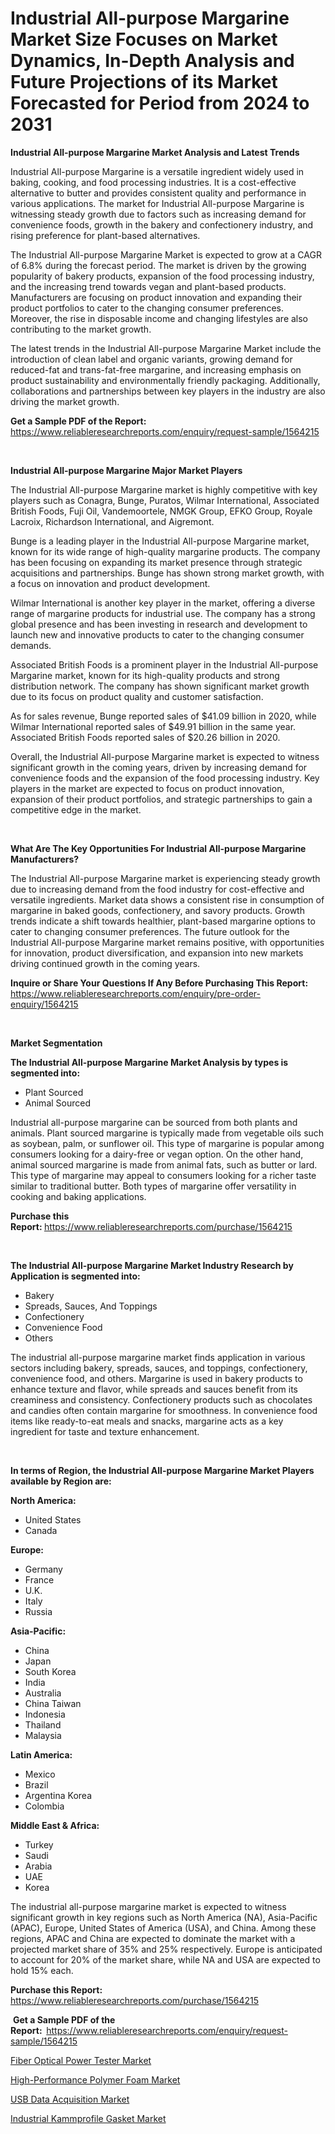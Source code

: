 <p><h1>Industrial All-purpose Margarine Market Size Focuses on Market Dynamics, In-Depth Analysis and Future Projections of its Market Forecasted for Period from 2024 to 2031</h1></p><p><strong>Industrial All-purpose Margarine Market Analysis and Latest Trends</strong></p>
<p><p>Industrial All-purpose Margarine is a versatile ingredient widely used in baking, cooking, and food processing industries. It is a cost-effective alternative to butter and provides consistent quality and performance in various applications. The market for Industrial All-purpose Margarine is witnessing steady growth due to factors such as increasing demand for convenience foods, growth in the bakery and confectionery industry, and rising preference for plant-based alternatives.</p><p>The Industrial All-purpose Margarine Market is expected to grow at a CAGR of 6.8% during the forecast period. The market is driven by the growing popularity of bakery products, expansion of the food processing industry, and the increasing trend towards vegan and plant-based products. Manufacturers are focusing on product innovation and expanding their product portfolios to cater to the changing consumer preferences. Moreover, the rise in disposable income and changing lifestyles are also contributing to the market growth.</p><p>The latest trends in the Industrial All-purpose Margarine Market include the introduction of clean label and organic variants, growing demand for reduced-fat and trans-fat-free margarine, and increasing emphasis on product sustainability and environmentally friendly packaging. Additionally, collaborations and partnerships between key players in the industry are also driving the market growth.</p></p>
<p><strong>Get a Sample PDF of the Report:&nbsp;</strong> <a href="https://www.reliableresearchreports.com/enquiry/request-sample/1564215">https://www.reliableresearchreports.com/enquiry/request-sample/1564215</a></p>
<p>&nbsp;</p>
<p><strong>Industrial All-purpose Margarine Major Market Players</strong></p>
<p><p>The Industrial All-purpose Margarine market is highly competitive with key players such as Conagra, Bunge, Puratos, Wilmar International, Associated British Foods, Fuji Oil, Vandemoortele, NMGK Group, EFKO Group, Royale Lacroix, Richardson International, and Aigremont. </p><p>Bunge is a leading player in the Industrial All-purpose Margarine market, known for its wide range of high-quality margarine products. The company has been focusing on expanding its market presence through strategic acquisitions and partnerships. Bunge has shown strong market growth, with a focus on innovation and product development.</p><p>Wilmar International is another key player in the market, offering a diverse range of margarine products for industrial use. The company has a strong global presence and has been investing in research and development to launch new and innovative products to cater to the changing consumer demands.</p><p>Associated British Foods is a prominent player in the Industrial All-purpose Margarine market, known for its high-quality products and strong distribution network. The company has shown significant market growth due to its focus on product quality and customer satisfaction.</p><p>As for sales revenue, Bunge reported sales of $41.09 billion in 2020, while Wilmar International reported sales of $49.91 billion in the same year. Associated British Foods reported sales of $20.26 billion in 2020.</p><p>Overall, the Industrial All-purpose Margarine market is expected to witness significant growth in the coming years, driven by increasing demand for convenience foods and the expansion of the food processing industry. Key players in the market are expected to focus on product innovation, expansion of their product portfolios, and strategic partnerships to gain a competitive edge in the market.</p></p>
<p>&nbsp;</p>
<p><strong>What Are The Key Opportunities For Industrial All-purpose Margarine Manufacturers?</strong></p>
<p><p>The Industrial All-purpose Margarine market is experiencing steady growth due to increasing demand from the food industry for cost-effective and versatile ingredients. Market data shows a consistent rise in consumption of margarine in baked goods, confectionery, and savory products. Growth trends indicate a shift towards healthier, plant-based margarine options to cater to changing consumer preferences. The future outlook for the Industrial All-purpose Margarine market remains positive, with opportunities for innovation, product diversification, and expansion into new markets driving continued growth in the coming years.</p></p>
<p><strong>Inquire or Share Your Questions If Any Before Purchasing This Report:</strong> <a href="https://www.reliableresearchreports.com/enquiry/pre-order-enquiry/1564215">https://www.reliableresearchreports.com/enquiry/pre-order-enquiry/1564215</a></p>
<p>&nbsp;</p>
<p><strong>Market Segmentation</strong></p>
<p><strong>The Industrial All-purpose Margarine Market Analysis by types is segmented into:</strong></p>
<p><ul><li>Plant Sourced</li><li>Animal Sourced</li></ul></p>
<p><p>Industrial all-purpose margarine can be sourced from both plants and animals. Plant sourced margarine is typically made from vegetable oils such as soybean, palm, or sunflower oil. This type of margarine is popular among consumers looking for a dairy-free or vegan option. On the other hand, animal sourced margarine is made from animal fats, such as butter or lard. This type of margarine may appeal to consumers looking for a richer taste similar to traditional butter. Both types of margarine offer versatility in cooking and baking applications.</p></p>
<p><strong>Purchase this Report:&nbsp;</strong><a href="https://www.reliableresearchreports.com/purchase/1564215">https://www.reliableresearchreports.com/purchase/1564215</a></p>
<p>&nbsp;</p>
<p><strong>The Industrial All-purpose Margarine Market Industry Research by Application is segmented into:</strong></p>
<p><ul><li>Bakery</li><li>Spreads, Sauces, And Toppings</li><li>Confectionery</li><li>Convenience Food</li><li>Others</li></ul></p>
<p><p>The industrial all-purpose margarine market finds application in various sectors including bakery, spreads, sauces, and toppings, confectionery, convenience food, and others. Margarine is used in bakery products to enhance texture and flavor, while spreads and sauces benefit from its creaminess and consistency. Confectionery products such as chocolates and candies often contain margarine for smoothness. In convenience food items like ready-to-eat meals and snacks, margarine acts as a key ingredient for taste and texture enhancement.</p></p>
<p>&nbsp;</p>
<p><strong>In terms of Region, the Industrial All-purpose Margarine Market Players available by Region are:</strong></p>
<p>
    <p> <strong> North America: </strong>
        <ul>
            <li>United States</li>
            <li>Canada</li>
        </ul>
        </p> 
    <p> <strong> Europe: </strong>
        <ul>
            <li>Germany</li>
            <li>France</li>
            <li>U.K.</li>
            <li>Italy</li>
            <li>Russia</li>
        </ul>
        </p> 
    <p> <strong> Asia-Pacific: </strong>
        <ul>
            <li>China</li>
            <li>Japan</li>
            <li>South Korea</li>
            <li>India</li>
            <li>Australia</li>
            <li>China Taiwan</li>
            <li>Indonesia</li>
            <li>Thailand</li>
            <li>Malaysia</li>
        </ul>
        </p> 
    <p> <strong> Latin America: </strong>
        <ul>
            <li>Mexico</li>
            <li>Brazil</li>
            <li>Argentina Korea</li>
            <li>Colombia</li>
        </ul>
        </p> 
    <p> <strong> Middle East & Africa: </strong>
        <ul>
            <li>Turkey</li>
            <li>Saudi</li>
            <li>Arabia</li>
            <li>UAE</li>
            <li>Korea</li>
        </ul>
    </p>
    </p>
<p><p>The industrial all-purpose margarine market is expected to witness significant growth in key regions such as North America (NA), Asia-Pacific (APAC), Europe, United States of America (USA), and China. Among these regions, APAC and China are expected to dominate the market with a projected market share of 35% and 25% respectively. Europe is anticipated to account for 20% of the market share, while NA and USA are expected to hold 15% each.</p></p>
<p><strong>Purchase this Report: </strong><a href="https://www.reliableresearchreports.com/purchase/1564215">https://www.reliableresearchreports.com/purchase/1564215</a></p>
<p>&nbsp;<strong>Get a Sample PDF of the Report:&nbsp;&nbsp;</strong><a href="https://www.reliableresearchreports.com/enquiry/request-sample/1564215">https://www.reliableresearchreports.com/enquiry/request-sample/1564215</a></p>
<p><strong></strong></p>
<p><p><a href="https://issuu.com/reportprime-2/docs/fiber-optical-power-tester-market-size-2030.pptx">Fiber Optical Power Tester Market</a></p><p><a href="https://github.com/jaidynmorantestelletmjzya/Market-Research-Report-List-1/blob/main/high-performance-polymer-foam-market.md">High-Performance Polymer Foam Market</a></p><p><a href="https://issuu.com/reportprime-2/docs/usb-data-acquisition-market-size-2030.pptx">USB Data Acquisition Market</a></p><p><a href="https://github.com/ruddyyedelwadw/Market-Research-Report-List-1/blob/main/industrial-kammprofile-gasket-market.md">Industrial Kammprofile Gasket Market</a></p></p>